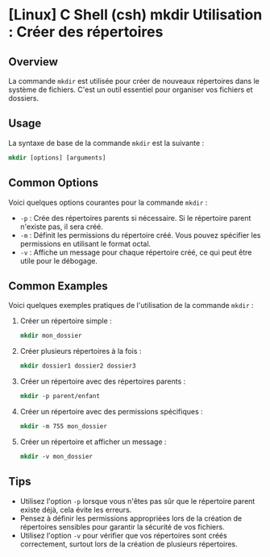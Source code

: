 # [Linux] C Shell (csh) mkdir Utilisation : Créer des répertoires

## Overview
La commande `mkdir` est utilisée pour créer de nouveaux répertoires dans le système de fichiers. C'est un outil essentiel pour organiser vos fichiers et dossiers.

## Usage
La syntaxe de base de la commande `mkdir` est la suivante :

```csh
mkdir [options] [arguments]
```

## Common Options
Voici quelques options courantes pour la commande `mkdir` :

- `-p` : Crée des répertoires parents si nécessaire. Si le répertoire parent n'existe pas, il sera créé.
- `-m` : Définit les permissions du répertoire créé. Vous pouvez spécifier les permissions en utilisant le format octal.
- `-v` : Affiche un message pour chaque répertoire créé, ce qui peut être utile pour le débogage.

## Common Examples
Voici quelques exemples pratiques de l'utilisation de la commande `mkdir` :

1. Créer un répertoire simple :
   ```csh
   mkdir mon_dossier
   ```

2. Créer plusieurs répertoires à la fois :
   ```csh
   mkdir dossier1 dossier2 dossier3
   ```

3. Créer un répertoire avec des répertoires parents :
   ```csh
   mkdir -p parent/enfant
   ```

4. Créer un répertoire avec des permissions spécifiques :
   ```csh
   mkdir -m 755 mon_dossier
   ```

5. Créer un répertoire et afficher un message :
   ```csh
   mkdir -v mon_dossier
   ```

## Tips
- Utilisez l'option `-p` lorsque vous n'êtes pas sûr que le répertoire parent existe déjà, cela évite les erreurs.
- Pensez à définir les permissions appropriées lors de la création de répertoires sensibles pour garantir la sécurité de vos fichiers.
- Utilisez l'option `-v` pour vérifier que vos répertoires sont créés correctement, surtout lors de la création de plusieurs répertoires.